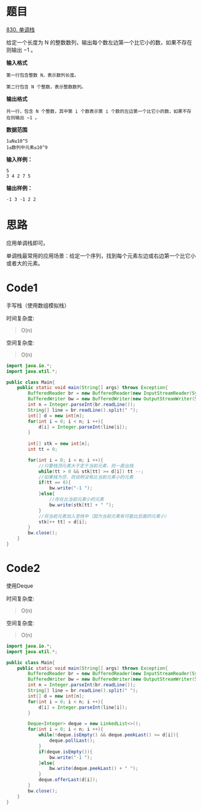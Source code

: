 # 题目
[830. 单调栈](https://www.acwing.com/problem/content/832/)

给定一个长度为 N
的整数数列，输出每个数左边第一个比它小的数，如果不存在则输出 −1
。

**输入格式**
``` 
第一行包含整数 N，表示数列长度。

第二行包含 N 个整数，表示整数数列。
```

**输出格式**
``` 
共一行，包含 N 个整数，其中第 i 个数表示第 i 个数的左边第一个比它小的数，如果不存在则输出 −1 。
```

**数据范围**
``` 
1≤N≤10^5
1≤数列中元素≤10^9
```


**输入样例：**
``` 
5
3 4 2 7 5
```
**输出样例：**
``` 
-1 3 -1 2 2
```

# 思路
应用单调栈即可。

单调栈最常用的应用场景：给定一个序列，找到每个元素左边或右边第一个比它小或者大的元素。

# Code1
手写栈（使用数组模拟栈）

时间复杂度:
>O(n)

空间复杂度:
> O(n)

```java
import java.io.*;
import java.util.*;

public class Main{
    public static void main(String[] args) throws Exception{
        BufferedReader br = new BufferedReader(new InputStreamReader(System.in));
        BufferedWriter bw = new BufferedWriter(new OutputStreamWriter(System.out));
        int n = Integer.parseInt(br.readLine());
        String[] line = br.readLine().split(" ");
        int[] d = new int[n];
        for(int i = 0; i < n; i ++){
            d[i] = Integer.parseInt(line[i]);
        }
    
        int[] stk = new int[n];
        int tt = 0;

        for(int i = 0; i < n; i ++){
            //只要栈顶元素大于定于当前元素，则一直出栈
            while(tt > 0 && stk[tt] >= d[i]) tt --;
            //如果栈为空，则说明没有比当前元素小的元素
            if(tt == 0){
                bw.write("-1 ");
            }else{
                //存在比当前元素小的元素
                bw.write(stk[tt] + " ");
            }
            //将当前元素加入至栈中（因为当前元素有可能比后面的元素小）
            stk[++ tt] = d[i];
        }
        bw.close();
    }
}
```

# Code2
使用Deque

时间复杂度:
>O(n)

空间复杂度:
> O(n)

```java
import java.io.*;
import java.util.*;

public class Main{
    public static void main(String[] args) throws Exception{
        BufferedReader br = new BufferedReader(new InputStreamReader(System.in));
        BufferedWriter bw = new BufferedWriter(new OutputStreamWriter(System.out));
        int n = Integer.parseInt(br.readLine());
        String[] line = br.readLine().split(" ");
        int[] d = new int[n];
        for(int i = 0; i < n; i ++){
            d[i] = Integer.parseInt(line[i]);
        }

        Deque<Integer> deque = new LinkedList<>();
        for(int i = 0; i < n; i ++){
            while(!deque.isEmpty() && deque.peekLast() >= d[i]){
                deque.pollLast();
            }
            if(deque.isEmpty()){
                bw.write("-1 ");
            }else{
                bw.write(deque.peekLast() + " ");
            }
            deque.offerLast(d[i]);
        }
        bw.close();
    }
}
```